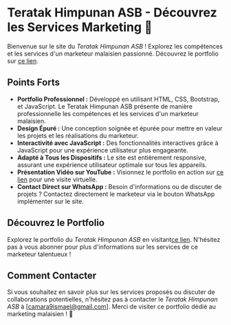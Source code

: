 # Teratak Himpunan ASB - Découvrez les Services Marketing 🚀

Bienvenue sur le site du *Teratak Himpunan ASB* ! Explorez les compétences et les services d'un marketeur malaisien passionné. Découvrez le portfolio sur [ce lien]([lien_youtube](https://lecoderon.github.io/Teratak-Himpunan-asb-financing/)).

## Points Forts

- **Portfolio Professionnel :** Développé en utilisant HTML, CSS, Bootstrap, et JavaScript. Le Teratak Himpunan ASB présente de manière professionnelle les compétences et les services d'un marketeur malaisien.
- **Design Épuré :** Une conception soignée et épurée pour mettre en valeur les projets et les réalisations du marketeur.
- **Interactivité avec JavaScript :** Des fonctionnalités interactives grâce à JavaScript pour une expérience utilisateur plus engageante.
- **Adapté à Tous les Dispositifs :** Le site est entièrement responsive, assurant une expérience utilisateur optimale sur tous les appareils.
- **Présentation Vidéo sur YouTube :** Visionnez le portfolio en action sur [ce lien]([lien_youtube](https://lecoderon.github.io/Teratak-Himpunan-asb-financing/)) pour une visite virtuelle.
- **Contact Direct sur WhatsApp :** Besoin d'informations ou de discuter de projets ? Contactez directement le marketeur via le bouton WhatsApp implémenter sur le site.


## Découvrez le Portfolio

Explorez le portfolio du *Teratak Himpunan ASB* en visitant[ce lien]([lien_youtube](https://lecoderon.github.io/Teratak-Himpunan-asb-financing/)). N'hésitez pas à vous abonner pour plus d'informations sur les services de ce marketeur talentueux !

## Comment Contacter

Si vous souhaitez en savoir plus sur les services proposés ou discuter de collaborations potentielles, n'hésitez pas à contacter le *Teratak Himpunan ASB* à [camara9ismael@gmail.com]. Merci de visiter ce portfolio dédié au marketing malaisien ! 🌟

